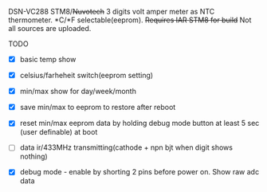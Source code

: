 DSN-VC288 STM8/~~Nuvotech~~ 3 digits volt amper meter as NTC thermometer. \*C/\*F selectable(eeprom).
~~Requires IAR STM8 for build~~ Not all sources are uploaded.

TODO
 - [x] basic temp show
 - [x] celsius/farheheit switch(eeprom setting)
 - [x] min/max show for day/week/month
 - [x] save min/max to eeprom to restore after reboot
 - [x] reset min/max eeprom data by holding debug mode button at least 5 sec (user definable) at boot
 - [ ] data ir/433MHz transmitting(cathode + npn bjt when digit shows nothing)
 - [x] debug mode - enable by shorting 2 pins before power on. Show raw adc data


